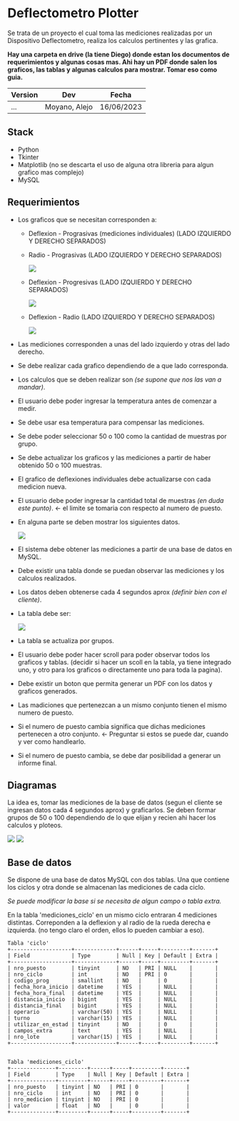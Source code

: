 # Deflectometro Plotter

Se trata de un proyecto el cual toma las mediciones realizadas por un Dispositivo Deflectometro, realiza los calculos pertinentes y las grafica.

**Hay una carpeta en drive (la tiene Diego) donde estan los documentos de requerimientos y algunas cosas mas. Ahi hay un PDF donde salen los graficos, las tablas y algunas calculos para mostrar. Tomar eso como guia.**


|Version|Dev|Fecha|
|--------|-------|-----------|
|...|Moyano, Alejo| 16/06/2023 |

## Stack
- Python
- Tkinter
- Matplotlib (no se descarta el uso de alguna otra libreria para algun grafico mas complejo)
- MySQL

## Requerimientos

- Los graficos que se necesitan corresponden a: 
  - Deflexion - Prograsivas (mediciones individuales) (LADO IZQUIERDO Y DERECHO SEPARADOS)
  - Radio - Prograsivas (LADO IZQUIERDO Y DERECHO SEPARADOS)

    ![](img/radio_prograsivas.png)

  - Deflexion - Progresivas (LADO IZQUIERDO Y DERECHO SEPARADOS)

    ![](img/deflexion_prograsivas.png)

  - Deflexion - Radio (LADO IZQUIERDO Y DERECHO SEPARADOS)
  
    ![](img/defl_sobre_radio.png)

- Las mediciones corresponden a unas del lado izquierdo y otras del lado derecho.
- Se debe realizar cada grafico dependiendo de a que lado corresponda.
- Los calculos que se deben realizar son *(se supone que nos las van a mandar)*.
- El usuario debe poder ingresar la temperatura antes de comenzar a medir.
- Se debe usar esa temperatura para compensar las mediciones.
- Se debe poder seleccionar 50 o 100 como la cantidad de muestras por grupo.
- Se debe actualizar los graficos y las mediciones a partir de haber obtenido 50 o 100 muestras.
- El grafico de deflexiones individuales debe actualizarse con cada medicion nueva.
- El usuario debe poder ingresar la cantidad total de muestras *(en duda este punto)*. <- el limite se tomaria con respecto al numero de puesto.
- En alguna parte se deben mostrar los siguientes datos.
  
  ![](img/datos_varios.png)

- El sistema debe obtener las mediciones a partir de una base de datos en MySQL.
- Debe existir una tabla donde se puedan observar las mediciones y los calculos realizados.
- Los datos deben obtenerse cada 4 segundos aprox *(definir bien con el cliente)*.
- La tabla debe ser:
  
  ![](img/tabla.png)

- La tabla se actualiza por grupos.
- El usuario debe poder hacer scroll para poder observar todos los graficos y tablas. (decidir si hacer un scoll en la tabla, ya tiene integrado uno, y otro para los graficos o directamente uno para toda la pagina).
- Debe existir un boton que permita generar un PDF con los datos y graficos generados.

- Las madiciones que pertenezcan a un mismo conjunto tienen el mismo numero de puesto.
- Si el numero de puesto cambia significa que dichas mediciones pertenecen a otro conjunto. <- Preguntar si estos se puede dar, cuando y ver como handlearlo.
- Si el numero de puesto cambia, se debe dar posibilidad a generar un informe final.


## Diagramas

La idea es, tomar las mediciones de la base de datos (segun el cliente se ingresan datos cada 4 segundos aprox) y graficarlos. Se deben formar grupos de 50 o 100 dependiendo de lo que elijan y recien ahi hacer los calculos y ploteos.

![](img/diagrama_de_flujo.png)
![](img/diagrama_de_modulo.png)

## Base de datos

Se dispone de una base de datos MySQL con dos tablas. Una que contiene los ciclos y otra donde se almacenan las mediciones de cada ciclo.

*Se puede modificar la base si se necesita de algun campo o tabla extra.*

En la tabla 'mediciones_ciclo' en un mismo ciclo entraran 4 mediciones distintas. Correponden a la deflexion y al radio de la rueda derecha e izquierda. (no tengo claro el orden, ellos lo pueden cambiar a eso).

 ```
 Tabla 'ciclo'
+-------------------+-------------+------+-----+---------+-------+
| Field             | Type        | Null | Key | Default | Extra |
+-------------------+-------------+------+-----+---------+-------+
| nro_puesto        | tinyint     | NO   | PRI | NULL    |       |
| nro_ciclo         | int         | NO   | PRI | 0       |       |
| codigo_prog       | smallint    | NO   |     | 0       |       |
| fecha_hora_inicio | datetime    | YES  |     | NULL    |       |
| fecha_hora_final  | datetime    | YES  |     | NULL    |       |
| distancia_inicio  | bigint      | YES  |     | NULL    |       |
| distancia_final   | bigint      | YES  |     | NULL    |       |
| operario          | varchar(50) | YES  |     | NULL    |       |
| turno             | varchar(15) | YES  |     | NULL    |       |
| utilizar_en_estad | tinyint     | NO   |     | 0       |       |
| campos_extra      | text        | YES  |     | NULL    |       |
| nro_lote          | varchar(15) | YES  |     | NULL    |       |
+-------------------+-------------+------+-----+---------+-------+


Tabla 'mediciones_ciclo'
+--------------+---------+------+-----+---------+-------+
| Field        | Type    | Null | Key | Default | Extra |
+--------------+---------+------+-----+---------+-------+
| nro_puesto   | tinyint | NO   | PRI | 0       |       |
| nro_ciclo    | int     | NO   | PRI | 0       |       |
| nro_medicion | tinyint | NO   | PRI | 0       |       |
| valor        | float   | NO   |     | 0       |       |
+--------------+---------+------+-----+---------+-------+
 ```
